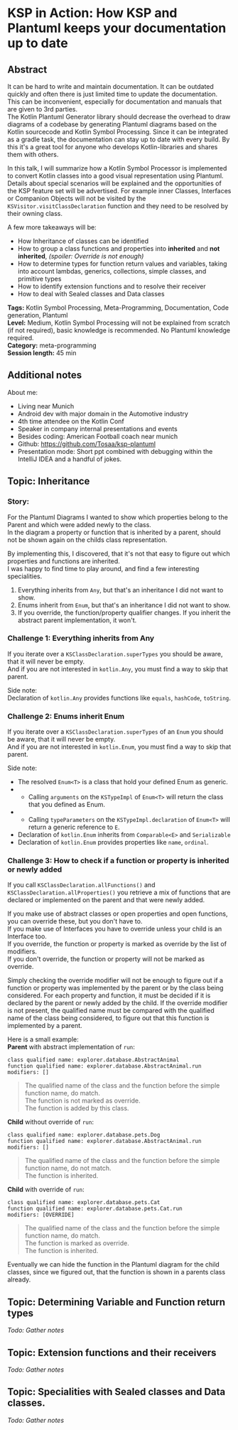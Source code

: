 # KSP in Action: How KSP and Plantuml keeps your documentation up to date

## Abstract

It can be hard to write and maintain documentation. It can be outdated quickly and often there is just limited time to
update the documentation. This can be inconvenient, especially for documentation and manuals that are given to 3rd
parties.  
The Kotlin Plantuml Generator library should decrease the overhead to draw diagrams of a codebase by generating Plantuml
diagrams based on the Kotlin sourcecode and Kotlin Symbol Processing. Since it can be integrated as a gradle task, the documentation can stay up to
date with every build. By this it's a great tool for anyone who develops Kotlin-libraries and shares them with others.

In this talk, I will summarize how a Kotlin Symbol Processor is implemented to convert Kotlin classes into a good visual representation using Plantuml.
Details about special scenarios will be explained and the opportunities of the KSP feature set will be advertised.
For example inner Classes, Interfaces or Companion Objects will not be visited by the `KSVisitor.visitClassDeclaration` function and they need to be resolved by their owning class.

A few more takeaways will be:
- How Inheritance of classes can be identified
- How to group a class functions and properties into **inherited** and **not inherited**, _(spoiler: Override is not enough)_
- How to determine types for function return values and variables, taking into account lambdas, generics, collections, simple classes, and primitive types
- How to identify extension functions and to resolve their receiver
- How to deal with Sealed classes and Data classes

**Tags:** Kotlin Symbol Processing, Meta-Programming, Documentation, Code generation, Plantuml  
**Level:** Medium, Kotlin Symbol Processing will not be explained from scratch (if not required), basic knowledge is recommended. No
Plantuml knowledge required.  
**Category:** meta-programming  
**Session length:** 45 min

## Additional notes
About me:
- Living near Munich
- Android dev with major domain in the Automotive industry
- 4th time attendee on the Kotlin Conf
- Speaker in company internal presentations and events
- Besides coding: American Football coach near munich
- Github: https://github.com/Tosaa/ksp-plantuml
- Presentation mode: Short ppt combined with debugging within the IntelliJ IDEA and a handful of jokes.

## Topic: Inheritance
### Story:
For the Plantuml Diagrams I wanted to show which properties belong to the Parent and which were added newly to the class.  
In the diagram a property or function that is inherited by a parent, should not be shown again on the childs class representation.  

By implementing this, I discovered, that it's not that easy to figure out which properties and functions are inherited.  
I was happy to find time to play around, and find a few interesting specialities.

1. Everything inherits from `Any`, but that's an inheritance I did not want to show.
2. Enums inherit from `Enum`, but that's an inheritance I did not want to show.
3. If you override, the function/property qualifier changes. If you inherit the abstract parent implementation, it won't.

### Challenge 1: Everything inherits from Any
If you iterate over a `KSClassDeclaration.superTypes` you should be aware, that it will never be empty.  
And if you are not interested in `kotlin.Any`, you must find a way to skip that parent.  

Side note:  
Declaration of `kotlin.Any` provides functions like `equals`, `hashCode`, `toString`.

### Challenge 2: Enums inherit Enum
If you iterate over a `KSClassDeclaration.superTypes` of an `Enum` you should be aware, that it will never be empty.  
And if you are not interested in `kotlin.Enum`, you must find a way to skip that parent.

Side note:  
- The resolved `Enum<T>` is a class that hold your defined Enum as generic.
- - Calling `arguments` on the `KSTypeImpl` of `Enum<T>` will return the class that you defined as Enum.
- - Calling `typeParameters` on the `KSTypeImpl.declaration` of `Enum<T>` will return a generic reference to `E`. 
- Declaration of `kotlin.Enum` inherits from `Comparable<E>` and `Serializable`
- Declaration of `kotlin.Enum` provides properties like `name`, `ordinal`.


### Challenge 3: How to check if a function or property is inherited or newly added
If you call `KSClassDeclaration.allFunctions()` and `KSClassDeclaration.allProperties()` you retrieve a mix of functions that are declared or implemented on the parent and that were newly added.

If you make use of abstract classes or open properties and open functions, you can override these, but you don't have to.  
If you make use of Interfaces you have to override unless your child is an Interface too.  
If you override, the function or property is marked as override by the list of modifiers.  
If you don't override, the function or property will not be marked as override.  

Simply checking the override modifier will not be enough to figure out if a function or property was implemented by the parent or by the class being considered.
For each property and function, it must be decided if it is declared by the parent or newly added by the child.
If the override modifier is not present, the qualified name must be compared with the qualified name of the class being considered, to figure out that this function is implemented by a parent.

Here is a small example:  
**Parent** with abstract implementation of `run`:
```
class qualified name: explorer.database.AbstractAnimal
function qualified name: explorer.database.AbstractAnimal.run
modifiers: []
```

> The qualified name of the class and the function before the simple function name, do match.  
> The function is not marked as override.  
> The function is added by this class.

**Child** without override of `run`:
```
class qualified name: explorer.database.pets.Dog
function qualified name: explorer.database.AbstractAnimal.run
modifiers: []
```

> The qualified name of the class and the function before the simple function name, do not match.  
> The function is inherited.

**Child** with override of `run`:
```
class qualified name: explorer.database.pets.Cat
function qualified name: explorer.database.pets.Cat.run
modifiers: [OVERRIDE]
```

> The qualified name of the class and the function before the simple function name, do match.  
> The function is marked as override.  
> The function is inherited.

Eventually we can hide the function in the Plantuml diagram for the child classes, since we figured out, that the function is shown in a parents class already.

## Topic: Determining Variable and Function return types
_Todo: Gather notes_ 

## Topic: Extension functions and their receivers
_Todo: Gather notes_

## Topic: Specialities with Sealed classes and Data classes.
_Todo: Gather notes_
